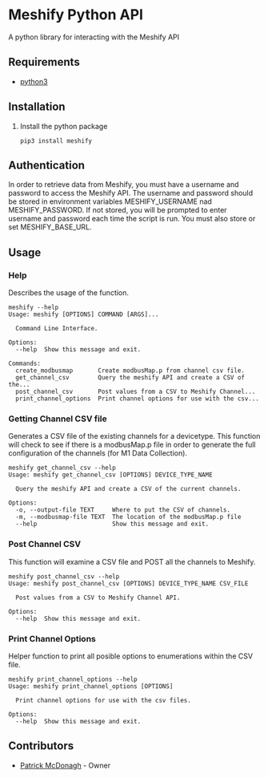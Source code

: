 # Meshify Python API

A python library for interacting with the Meshify API

## Requirements

-   [python3](https://www.python.org/downloads/)

## Installation

1.  Install the python package

    ```Shell
    pip3 install meshify
    ```

## Authentication

In order to retrieve data from Meshify, you must have a username and password to access the Meshify API. The username and password should be stored in environment variables MESHIFY_USERNAME nad MESHIFY_PASSWORD. If not stored, you will be prompted to enter username and password each time the script is run. You must also store or set MESHIFY_BASE_URL.

## Usage

### Help

Describes the usage of the function.

```Shell
meshify --help
Usage: meshify [OPTIONS] COMMAND [ARGS]...

  Command Line Interface.

Options:
  --help  Show this message and exit.

Commands:
  create_modbusmap       Create modbusMap.p from channel csv file.
  get_channel_csv        Query the meshify API and create a CSV of the...
  post_channel_csv       Post values from a CSV to Meshify Channel...
  print_channel_options  Print channel options for use with the csv...
```

### Getting Channel CSV file

Generates a CSV file of the existing channels for a devicetype. This function will check to see if there is a modbusMap.p file in order to generate the full configuration of the channels (for M1 Data Collection).

```Shell
meshify get_channel_csv --help
Usage: meshify get_channel_csv [OPTIONS] DEVICE_TYPE_NAME

  Query the meshify API and create a CSV of the current channels.

Options:
  -o, --output-file TEXT     Where to put the CSV of channels.
  -m, --modbusmap-file TEXT  The location of the modbusMap.p file
  --help                     Show this message and exit.
```

### Post Channel CSV

This function will examine a CSV file and POST all the channels to Meshify.

```Shell
meshify post_channel_csv --help
Usage: meshify post_channel_csv [OPTIONS] DEVICE_TYPE_NAME CSV_FILE

  Post values from a CSV to Meshify Channel API.

Options:
  --help  Show this message and exit.
```

### Print Channel Options

Helper function to print all posible options to enumerations within the CSV file.

```Shell
meshify print_channel_options --help
Usage: meshify print_channel_options [OPTIONS]

  Print channel options for use with the csv files.

Options:
  --help  Show this message and exit.
```


## Contributors

-   [Patrick McDonagh](https://github.com/patrickjmcd) - Owner
